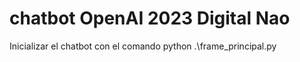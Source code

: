 # chatbot OpenAI 2023 Digital Nao
Inicializar el chatbot con el comando  python .\frame_principal.py
